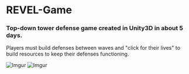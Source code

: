 # REVEL-Game
### Top-down tower defense game created in Unity3D in about 5 days.
Players must build defenses between waves and "click for their lives" to build resources to keep their defenses functioning.

![Imgur](https://i.imgur.com/E8LpXAx.jpg)
![Imgur](https://i.imgur.com/Dk6JbR1.jpg)
